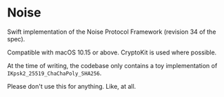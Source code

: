# Noise

Swift implementation of the Noise Protocol Framework (revision 34 of the spec).

Compatible with macOS 10.15 or above. CryptoKit is used where possible.

At the time of writing, the codebase only contains a toy implementation of `IKpsk2_25519_ChaChaPoly_SHA256`.

Please don't use this for anything. Like, at all.

